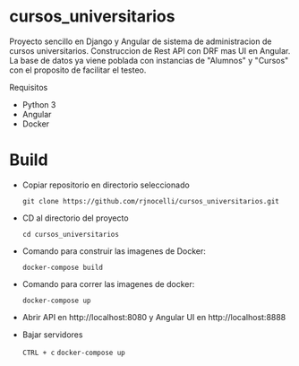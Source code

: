 # cursos_universitarios

Proyecto sencillo en Django y Angular de sistema de administracion de cursos universitarios. Construccion de Rest API con DRF mas UI en Angular. La base de datos ya viene poblada con instancias de "Alumnos" y "Cursos" con el proposito de facilitar el testeo.

Requisitos

- Python 3
- Angular
- Docker


<h1> Build </h1>

* Copiar repositorio en directorio seleccionado

  ```git clone https://github.com/rjnocelli/cursos_universitarios.git```

* CD al directorio del proyecto

  ```cd cursos_universitarios```

* Comando para construir las imagenes de Docker:

  ```docker-compose build```

* Comando para correr las imagenes de docker:

  ```docker-compose up```

* Abrir API en http://localhost:8080 y Angular UI en http://localhost:8888

* Bajar servidores

  ```CTRL + c```
  ```docker-compose up```

  

